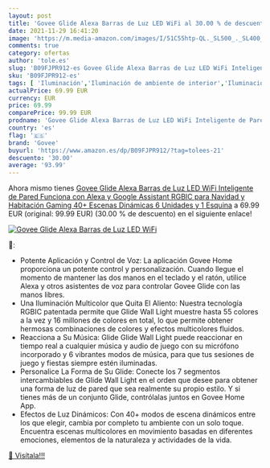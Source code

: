 ```yaml
---
layout: post
title: 'Govee Glide Alexa Barras de Luz LED WiFi al 30.00 % de descuento'
date: 2021-11-29 16:41:20
image: 'https://m.media-amazon.com/images/I/51C55htp-QL._SL500_._SL400_.jpg'
comments: true
category: ofertas
author: 'tole.es'
slug: 'B09FJPR912-es Govee Glide Alexa Barras de Luz LED WiFi Inteligente de...'
sku: 'B09FJPR912-es'
tags: [ 'Iluminación','Iluminación de ambiente de interior','Iluminación de interior','Iluminación decorativa y para usos específicos de interior','alexa','govee', ]
actualPrice: 69.99 EUR
currency: EUR
price: 69.99
comparePrice: 99.99 EUR
prodname: 'Govee Glide Alexa Barras de Luz LED WiFi Inteligente de Pared  Funciona con Alexa y Google Assistant RGBIC para Navidad y Habitación Gaming  40+ Escenas Dinámicas  6 Unidades y 1 Esquina'
country: 'es'
flag: '🇪🇸'
brand: 'Govee'
buyurl: 'https://www.amazon.es/dp/B09FJPR912/?tag=tolees-21'
descuento: '30.00'
average: '93.99'
---
```


Ahora mismo tienes [Govee Glide Alexa Barras de Luz LED WiFi Inteligente de Pared  Funciona con Alexa y Google Assistant RGBIC para Navidad y Habitación Gaming  40+ Escenas Dinámicas  6 Unidades y 1 Esquina](https://www.amazon.es/dp/B09FJPR912/?tag=tolees-21) a 69.99 EUR (original: 99.99 EUR) (30.00 %  de descuento) en el siguiente enlace!

[![Govee Glide Alexa Barras de Luz LED WiFi](https://m.media-amazon.com/images/I/51C55htp-QL._SL500_._SL400_.jpg)](https://www.amazon.es/dp/B09FJPR912/?tag=tolees-21)

🔎:

- Potente Aplicación y Control de Voz: La aplicación Govee Home proporciona un potente control y personalización. Cuando llegue el momento de mantener las dos manos en el teclado y el ratón, utilice Alexa y otros asistentes de voz para controlar Govee Glide con las manos libres.
- Una Iluminación Multicolor que Quita El Aliento: Nuestra tecnología RGBIC patentada permite que Glide Wall Light muestre hasta 55 colores a la vez y 16 millones de colores en total, lo que permite obtener hermosas combinaciones de colores y efectos multicolores fluidos.
- Reacciona a Su Música: Glide Glide Wall Light puede reaccionar en tiempo real a cualquier música y audio de juego con su micrófono incorporado y 6 vibrantes modos de música, para que tus sesiones de juego y fiestas siempre estén iluminadas.
- Personalice La Forma de Su Glide: Conecte los 7 segmentos intercambiables de Glide Wall Light en el orden que desee para obtener una forma de luz de pared que sea realmente su propio estilo. Y si tienes más de un conjunto Glide, contrólalas juntos en Govee Home App.
- Efectos de Luz Dinámicos: Con 40+ modos de escena dinámicos entre los que elegir, cambia por completo tu ambiente con un solo toque. Encuentra escenas multicolores en movimiento basadas en diferentes emociones, elementos de la naturaleza y actividades de la vida.

[🛒 Visítala!!!](https://www.amazon.es/dp/B09FJPR912/?tag=tolees-21)
